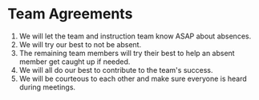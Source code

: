 # Team Agreements

1. We will let the team and instruction team know ASAP about absences.
2. We will try our best to not be absent.
3. The remaining team members will try their best to help an absent member get caught up if needed. 
4. We will all do our best to contribute to the team's success.
5. We will be courteous to each other and make sure everyone is heard during meetings. 
